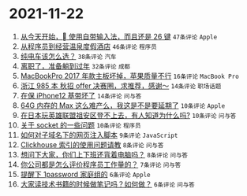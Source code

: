 # 2021-11-22

1. [从今天开始， 使用自带输入法，而且还是 26 键](https://www.v2ex.com/t/817021) `47条评论` `Apple`
1. [从程序员到经营温泉度假酒店](https://www.v2ex.com/t/817022) `46条评论` `程序员`
1. [纯电车该怎么选？](https://www.v2ex.com/t/817033) `38条评论` `汽车`
1. [离职了，准备躺到过年](https://www.v2ex.com/t/817041) `32条评论` `成都`
1. [MacBookPro 2017 年款主板坏掉，苹果质量不行](https://www.v2ex.com/t/817035) `16条评论` `MacBook Pro`
1. [浙江 985 本 秋招 offer 决赛圈，求推荐，感谢～](https://www.v2ex.com/t/817038) `14条评论` `职场话题`
1. [在保 iPhone12 基带坏了](https://www.v2ex.com/t/817028) `14条评论` `问与答`
1. [64G 内存的 Max 这么难产么，我这是不是要延期了](https://www.v2ex.com/t/817030) `10条评论` `Apple`
1. [在日本玩英雄联盟祖安区登不上去，有人知道为什么吗?](https://www.v2ex.com/t/817029) `10条评论` `问与答`
1. [关于 socket 的一些问题](https://www.v2ex.com/t/817019) `10条评论` `程序员`
1. [如何对子域名下的网页注入脚本](https://www.v2ex.com/t/817047) `9条评论` `JavaScript`
1. [Clickhouse 索引的使用问题请教](https://www.v2ex.com/t/817048) `8条评论` `问与答`
1. [想问下大家，你们上下班还背着电脑吗？](https://www.v2ex.com/t/817051) `8条评论` `问与答`
1. [你公司都是怎么评价程序员工作量的？](https://www.v2ex.com/t/817025) `7条评论` `问与答`
1. [提醒下 1password 家庭组的](https://www.v2ex.com/t/817055) `6条评论` `Apple`
1. [大家读技术书籍的时候做笔记吗？如何做？](https://www.v2ex.com/t/817049) `6条评论` `问与答`
